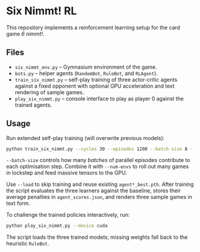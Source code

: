 # Six Nimmt! RL

This repository implements a reinforcement learning setup for the card game *6 nimmt!*.

## Files
- `six_nimmt_env.py` – Gymnasium environment of the game.
- `bots.py` – helper agents (`RandomBot`, `RuleBot`, and `RLAgent`).
- `train_six_nimmt.py` – self-play training of three actor-critic agents against a fixed opponent with optional GPU acceleration and text rendering of sample games.
- `play_six_nimmt.py` – console interface to play as player 0 against the trained agents.

## Usage
Run extended self-play training (will overwrite previous models):

```bash
python train_six_nimmt.py --cycles 30 --episodes 1200 --batch-size 8 --num-envs 256 --device cuda
```

`--batch-size` controls how many *batches* of parallel episodes contribute to
each optimisation step. Combine it with `--num-envs` to roll out many games in
lockstep and feed massive tensors to the GPU.

Use `--load` to skip training and reuse existing `agent*_best.pth`. After training the script evaluates the three learners against the baseline, stores their average penalties in `agent_scores.json`, and renders three sample games in text form.

To challenge the trained policies interactively, run:

```bash
python play_six_nimmt.py --device cuda
```

The script loads the three trained models; missing weights fall back to the heuristic `RuleBot`.
